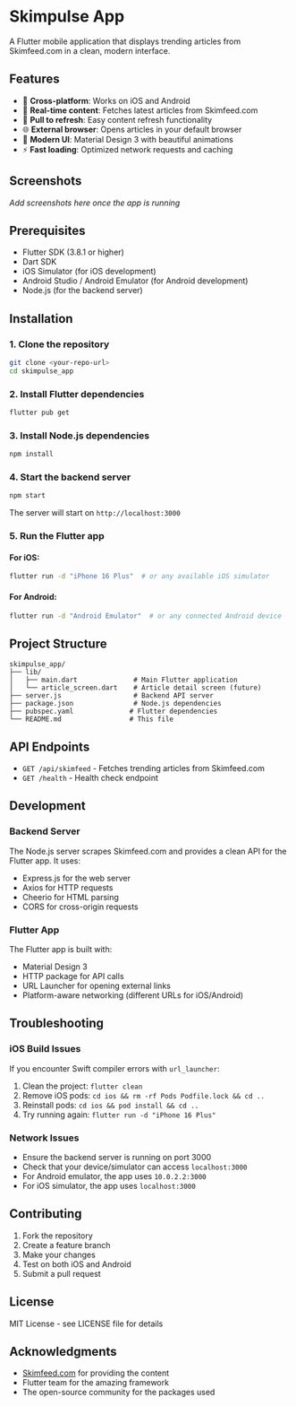 # Skimpulse App

A Flutter mobile application that displays trending articles from Skimfeed.com in a clean, modern interface.

## Features

- 📱 **Cross-platform**: Works on iOS and Android
- 📰 **Real-time content**: Fetches latest articles from Skimfeed.com
- 🔄 **Pull to refresh**: Easy content refresh functionality
- 🌐 **External browser**: Opens articles in your default browser
- 🎨 **Modern UI**: Material Design 3 with beautiful animations
- ⚡ **Fast loading**: Optimized network requests and caching

## Screenshots

*Add screenshots here once the app is running*

## Prerequisites

- Flutter SDK (3.8.1 or higher)
- Dart SDK
- iOS Simulator (for iOS development)
- Android Studio / Android Emulator (for Android development)
- Node.js (for the backend server)

## Installation

### 1. Clone the repository
```bash
git clone <your-repo-url>
cd skimpulse_app
```

### 2. Install Flutter dependencies
```bash
flutter pub get
```

### 3. Install Node.js dependencies
```bash
npm install
```

### 4. Start the backend server
```bash
npm start
```

The server will start on `http://localhost:3000`

### 5. Run the Flutter app

#### For iOS:
```bash
flutter run -d "iPhone 16 Plus"  # or any available iOS simulator
```

#### For Android:
```bash
flutter run -d "Android Emulator"  # or any connected Android device
```

## Project Structure

```
skimpulse_app/
├── lib/
│   ├── main.dart              # Main Flutter application
│   └── article_screen.dart    # Article detail screen (future)
├── server.js                  # Backend API server
├── package.json               # Node.js dependencies
├── pubspec.yaml              # Flutter dependencies
└── README.md                 # This file
```

## API Endpoints

- `GET /api/skimfeed` - Fetches trending articles from Skimfeed.com
- `GET /health` - Health check endpoint

## Development

### Backend Server
The Node.js server scrapes Skimfeed.com and provides a clean API for the Flutter app. It uses:
- Express.js for the web server
- Axios for HTTP requests
- Cheerio for HTML parsing
- CORS for cross-origin requests

### Flutter App
The Flutter app is built with:
- Material Design 3
- HTTP package for API calls
- URL Launcher for opening external links
- Platform-aware networking (different URLs for iOS/Android)

## Troubleshooting

### iOS Build Issues
If you encounter Swift compiler errors with `url_launcher`:
1. Clean the project: `flutter clean`
2. Remove iOS pods: `cd ios && rm -rf Pods Podfile.lock && cd ..`
3. Reinstall pods: `cd ios && pod install && cd ..`
4. Try running again: `flutter run -d "iPhone 16 Plus"`

### Network Issues
- Ensure the backend server is running on port 3000
- Check that your device/simulator can access `localhost:3000`
- For Android emulator, the app uses `10.0.2.2:3000`
- For iOS simulator, the app uses `localhost:3000`

## Contributing

1. Fork the repository
2. Create a feature branch
3. Make your changes
4. Test on both iOS and Android
5. Submit a pull request

## License

MIT License - see LICENSE file for details

## Acknowledgments

- [Skimfeed.com](https://skimfeed.com/) for providing the content
- Flutter team for the amazing framework
- The open-source community for the packages used
